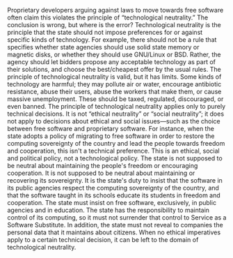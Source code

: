 Proprietary developers arguing against laws to move towards free software often claim this violates the principle of “technological neutrality.” The conclusion is wrong, but where is the error? Technological neutrality is the principle that the state should not impose preferences for or against specific kinds of technology. For example, there should not be a rule that specifies whether state agencies should use solid state memory or magnetic disks, or whether they should use GNU/Linux or BSD. Rather, the agency should let bidders propose any acceptable technology as part of their solutions, and choose the best/cheapest offer by the usual rules. The principle of technological neutrality is valid, but it has limits. Some kinds of technology are harmful; they may pollute air or water, encourage antibiotic resistance, abuse their users, abuse the workers that make them, or cause massive unemployment. These should be taxed, regulated, discouraged, or even banned. The principle of technological neutrality applies only to purely technical decisions. It is not “ethical neutrality” or “social neutrality”; it does not apply to decisions about ethical and social issues—such as the choice between free software and proprietary software. For instance, when the state adopts a policy of migrating to free software in order to restore the computing sovereignty of the country and lead the people towards freedom and cooperation, this isn't a technical preference. This is an ethical, social and political policy, not a technological policy. The state is not supposed to be neutral about maintaining the people's freedom or encouraging cooperation. It is not supposed to be neutral about maintaining or recovering its sovereignty. It is the state's duty to insist that the software in its public agencies respect the computing sovereignty of the country, and that the software taught in its schools educate its students in freedom and cooperation. The state must insist on free software, exclusively, in public agencies and in education. The state has the responsibility to maintain control of its computing, so it must not surrender that control to Service as a Software Substitute. In addition, the state must not reveal to companies the personal data that it maintains about citizens. When no ethical imperatives apply to a certain technical decision, it can be left to the domain of technological neutrality.